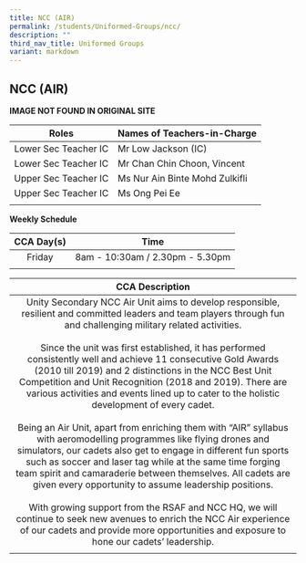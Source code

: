 ```yaml
---
title: NCC (AIR)
permalink: /students/Uniformed-Groups/ncc/
description: ""
third_nav_title: Uniformed Groups
variant: markdown
---
```

## NCC (AIR)

**IMAGE NOT FOUND IN ORIGINAL SITE**

| **Roles** | **Names of Teachers-in-Charge** |
|:---:|---|
| Lower Sec Teacher IC | Mr Low Jackson (IC) |
| Lower Sec Teacher IC | Mr Chan Chin Choon, Vincent |
| Upper Sec Teacher IC | Ms Nur Ain Binte Mohd Zulkifli |
| Upper Sec Teacher IC | Ms Ong Pei Ee |
|  |  |

**Weekly Schedule**

| **CCA Day(s)** | **Time** |
|:---:|---|
| Friday | 8am - 10:30am / 2.30pm - 5.30pm |
|  |  |

| **CCA Description** |
|:---:|
| Unity Secondary NCC Air Unit aims to develop responsible, resilient and committed leaders and team players through fun and challenging military related activities.  <br><br>Since the unit was first established, it has performed consistently well and achieve 11 consecutive Gold Awards (2010 till 2019) and 2 distinctions in the NCC Best Unit Competition and Unit Recognition (2018 and 2019). There are various activities and events lined up to cater to the holistic development of every cadet. <br><br>Being an Air Unit, apart from enriching them with “AIR” syllabus with aeromodelling programmes like flying drones and simulators, our cadets also get to engage in different fun sports such as soccer and laser tag while at the same time forging team spirit and camaraderie between themselves. All cadets are given every opportunity to assume leadership positions.  <br><br>With growing support from the RSAF and NCC HQ, we will continue to seek new avenues to enrich the NCC Air experience of our cadets and provide more opportunities and exposure to hone our cadets’ leadership. |
|  |